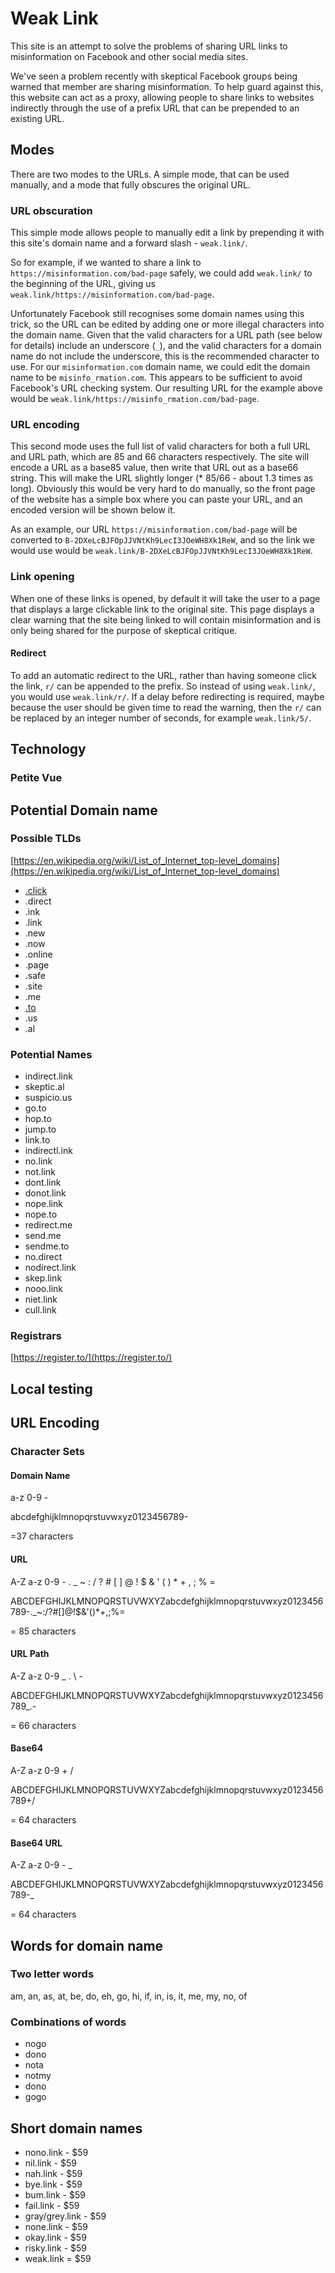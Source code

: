 # Weak Link

This site is an attempt to solve the problems of sharing URL links to misinformation on Facebook and other social media sites.

We've seen a problem recently with skeptical Facebook groups being warned that member are sharing misinformation. To help guard against this, this website can act as a proxy, allowing people to share links to websites indirectly through the use of a prefix URL that can be prepended to an existing URL.

## Modes

There are two modes to the URLs. A simple mode, that can be used manually, and a mode that fully obscures the original URL.

### URL obscuration

This simple mode allows people to manually edit a link by prepending it with this site's domain name and a forward slash - `weak.link/`.

So for example, if we wanted to share a link to `https://misinformation.com/bad-page` safely, we could add `weak.link/` to the beginning of the URL, giving us `weak.link/https://misinformation.com/bad-page`.

Unfortunately Facebook still recognises some domain names using this trick, so the URL can be edited by adding one or more illegal characters into the domain name. Given that the valid characters for a URL path (see below for details) include an underscore (`_`), and the valid characters for a domain name do not include the underscore, this is the recommended character to use. For our `misinformation.com` domain name, we could edit the domain name to be `misinfo_rmation.com`. This appears to be sufficient to avoid Facebook's URL checking system. Our resulting URL for the example above would be `weak.link/https://misinfo_rmation.com/bad-page`.

### URL encoding

This second mode uses the full list of valid characters for both a full URL and URL path, which are 85 and 66 characters respectively. The site will encode a URL as a base85 value, then write that URL out as a base66 string. This will make the URL slightly longer (* 85/66 - about 1.3 times as long). Obviously this would be very hard to do manually, so the front page of the website has a simple box where you can paste your URL, and an encoded version will be shown below it.

As an example, our URL `https://misinformation.com/bad-page` will be converted to `B-2DXeLcBJFOpJJVNtKh9LecI3JOeWH8Xk1ReW`, and so the link we would use would be `weak.link/B-2DXeLcBJFOpJJVNtKh9LecI3JOeWH8Xk1ReW`.

### Link opening

When one of these links is opened, by default it will take the user to a page that displays a large clickable link to the original site. This page displays a clear warning that the site being linked to will contain misinformation and is only being shared for the purpose of skeptical critique.

#### Redirect

To add an automatic redirect to the URL, rather than having someone click the link, `r/` can be appended to the prefix. So instead of using `weak.link/`, you would use `weak.link/r/`. If a delay before redirecting is required, maybe because the user should be given time to read the warning, then the `r/` can be replaced by an integer number of seconds, for example `weak.link/5/`.

## Technology

### Petite Vue



## Potential Domain name

### Possible TLDs

[https://en.wikipedia.org/wiki/List_of_Internet_top-level_domains](https://en.wikipedia.org/wiki/List_of_Internet_top-level_domains)

- [.click](https://en.wikipedia.org/wiki/List_of_Internet_top-level_domains)
- .direct
- .ink
- .link
- .new
- .now
- .online
- .page
- .safe
- .site
- .me
- [.to](https://en.wikipedia.org/wiki/Country_code_top-level_domain)
- .us
- .al

### Potential Names

- indirect.link
- skeptic.al
- suspicio.us
- go.to
- hop.to
- jump.to
- link.to
- indirectl.ink
- no.link
- not.link
- dont.link
- donot.link
- nope.link
- nope.to
- redirect.me
- send.me
- sendme.to
- no.direct
- nodirect.link
- skep.link
- nooo.link
- niet.link
- cull.link

### Registrars

[https://register.to/](https://register.to/)

## Local testing

## URL Encoding

### Character Sets

#### Domain Name

a-z 0-9 -

abcdefghijklmnopqrstuvwxyz0123456789-

=37 characters

#### URL

A-Z a-z 0-9 - . _ ~ : / ? # [ ] @ ! $ & ' ( ) * + , ; % =

ABCDEFGHIJKLMNOPQRSTUVWXYZabcdefghijklmnopqrstuvwxyz0123456789-._~:/?#[]@!$&'()*+,;%=

= 85 characters

#### URL Path

A-Z a-z 0-9 _ . \ -

ABCDEFGHIJKLMNOPQRSTUVWXYZabcdefghijklmnopqrstuvwxyz0123456789_.\-

= 66 characters

#### Base64

A-Z a-z 0-9 + /

ABCDEFGHIJKLMNOPQRSTUVWXYZabcdefghijklmnopqrstuvwxyz0123456789+/

= 64 characters

#### Base64 URL

A-Z a-z 0-9 - _

ABCDEFGHIJKLMNOPQRSTUVWXYZabcdefghijklmnopqrstuvwxyz0123456789-_

= 64 characters

## Words for domain name

### Two letter words

am, an, as, at, be, do, eh, go, hi, if, in, is, it, me, my, no, of

### Combinations of words

- nogo
- dono
- nota
- notmy
- dono
- gogo

## Short domain names

- nono.link - $59
- nil.link - $59
- nah.link - $59
- bye.link - $59
- bum.link - $59
- fail.link - $59
- gray/grey.link - $59
- none.link - $59
- okay.link - $59
- risky.link - $59
- weak.link = $59
